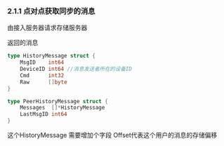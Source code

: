 ### 2.1.1 点对点获取同步的消息

由接入服务器请求存储服务器

返回的消息

```go
type HistoryMessage struct {
    MsgID    int64
    DeviceID int64 //消息发送者所在的设备ID
    Cmd      int32
    Raw      []byte
}

type PeerHistoryMessage struct {
    Messages  []*HistoryMessage
    LastMsgID int64
}
```

这个HistoryMessage 需要增加个字段 Offset代表这个用户的消息的存储偏移



